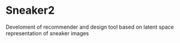 # Sneaker2
Develoment of recommender and design tool based on latent space representation of sneaker images
